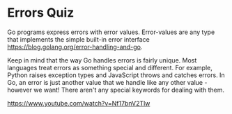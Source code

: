 # Errors Quiz

Go programs express errors with error values. Error-values are any type that implements the simple built-in error interface https://blog.golang.org/error-handling-and-go.

Keep in mind that the way Go handles errors is fairly unique. Most languages treat errors as something special and different. For example, Python raises exception types and JavaScript throws and catches errors. In Go, an error is just another value that we handle like any other value - however we want! There aren't any special keywords for dealing with them.

https://www.youtube.com/watch?v=Nf17bnV2Tlw
